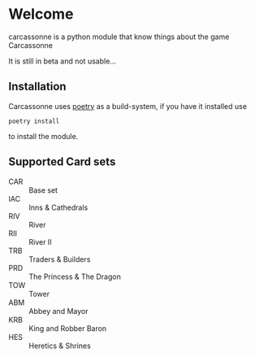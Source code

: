 # Welcome

carcassonne is a python module that know things about the game Carcassonne

It is still in beta and not usable...

## Installation

Carcassonne uses [poetry](https://python-poetry.org/) as a build-system, if you
have it installed use

    poetry install

to install the module.

<!-- github-only -->

## Supported Card sets

<dl>
<dt>CAR</dt><dd>Base set</dd>
<dt>IAC</dt><dd>Inns & Cathedrals</dd>
<dt>RIV</dt><dd>River</dd>
<dt>RII</dt><dd>River II</dd>
<dt>TRB</dt><dd>Traders & Builders</dd>
<dt>PRD</dt><dd>The Princess & The Dragon</dd>
<dt>TOW</dt><dd>Tower</dd>
<dt>ABM</dt><dd>Abbey and Mayor</dd>
<dt>KRB</dt><dd>King and Robber Baron</dd>
<dt>HES</dt><dd>Heretics & Shrines</dd>
</dl>
